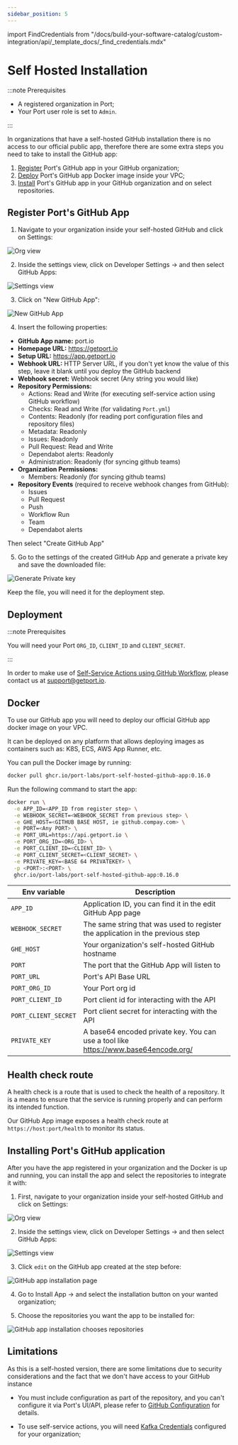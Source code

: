 ```yaml
---
sidebar_position: 5
---
```


import FindCredentials from "/docs/build-your-software-catalog/custom-integration/api/\_template_docs/\_find_credentials.mdx"

# Self Hosted Installation

:::note Prerequisites

- A registered organization in Port;
- Your Port user role is set to `Admin`.

:::

In organizations that have a self-hosted GitHub installation there is no access to our official public app, therefore there are some extra steps you need to take to install the GitHub app:

1. [Register](#register-ports-github-app) Port's GitHub app in your GitHub organization;
2. [Deploy](#deployment) Port's GitHub app Docker image inside your VPC;
3. [Install](#installing-ports-github-application) Port's GitHub app in your GitHub organization and on select repositories.

## Register Port's GitHub App

1. Navigate to your organization inside your self-hosted GitHub and click on Settings:

![Org view](../../../../../static/img/integrations/github-app/SelfHostedOrganizaionView.png)

2. Inside the settings view, click on Developer Settings -> and then select GitHub Apps:

![Settings view](../../../../../static/img/integrations/github-app/SelfHostedOrganizationSettings.png)

3. Click on "New GitHub App":

![New GitHub App](../../../../../static/img/integrations/github-app/SelfHostedNewGitHubApp.png)

4. Insert the following properties:

- **GitHub App name:** port.io
- **Homepage URL:** https://getport.io
- **Setup URL:** https://app.getport.io
- **Webhook URL:** HTTP Server URL, if you don't yet know the value of this step, leave it blank until you deploy the GitHub backend
- **Webhook secret:** Webhook secret (Any string you would like)
- **Repository Permissions:**
  - Actions: Read and Write (for executing self-service action using GitHub workflow)
  - Checks: Read and Write (for validating `Port.yml`)
  - Contents: Readonly (for reading port configuration files and repository files)
  - Metadata: Readonly
  - Issues: Readonly
  - Pull Request: Read and Write
  - Dependabot alerts: Readonly
  - Administration: Readonly (for syncing github teams)
- **Organization Permissions:**
  - Members: Readonly (for syncing github teams)
- **Repository Events** (required to receive webhook changes from GitHub):
  - Issues
  - Pull Request
  - Push
  - Workflow Run
  - Team
  - Dependabot alerts

Then select "Create GitHub App"

5. Go to the settings of the created GitHub App and generate a private key and save the downloaded file:

![Generate Private key](../../../../../static/img/integrations/github-app/SelfHosetdGeneratePrivayKey.png)

Keep the file, you will need it for the deployment step.

## Deployment

:::note Prerequisites

You will need your Port `ORG_ID`, `CLIENT_ID` and `CLIENT_SECRET`.

<FindCredentials/>

:::

In order to make use of [Self-Service Actions using GitHub Workflow](../../../../actions-and-automations/setup-backend/github-workflow/github-workflow.md), please contact us at support@getport.io.

## Docker

To use our GitHub app you will need to deploy our official GitHub app docker image on your VPC.

It can be deployed on any platform that allows deploying images as containers such as: K8S, ECS, AWS App Runner, etc.

You can pull the Docker image by running:

```bash showLineNumbers
docker pull ghcr.io/port-labs/port-self-hosted-github-app:0.16.0
```

Run the following command to start the app:

```bash showLineNumbers
docker run \
  -e APP_ID=<APP_ID from register step> \
  -e WEBHOOK_SECRET=<WEBHOOK_SECRET from previous step> \
  -e GHE_HOST=<GITHUB BASE HOST, ie github.compay.com> \
  -e PORT=<Any PORT> \
  -e PORT_URL=https://api.getport.io \
  -e PORT_ORG_ID=<ORG_ID> \
  -e PORT_CLIENT_ID=<CLIENT_ID> \
  -e PORT_CLIENT_SECRET=<CLIENT_SECRET> \
  -e PRIVATE_KEY=<BASE 64 PRIVATEKEY> \
  -p <PORT>:<PORT> \
  ghcr.io/port-labs/port-self-hosted-github-app:0.16.0
```

| Env variable         | Description                                                                         |
|----------------------|-------------------------------------------------------------------------------------|
| `APP_ID`             | Application ID, you can find it in the edit GitHub App page                         |
| `WEBHOOK_SECRET`     | The same string that was used to register the application in the previous step      |
| `GHE_HOST`           | Your organization's self-hosted GitHub hostname                                     |
| `PORT`               | The port that the GitHub App will listen to                                         |
| `PORT_URL`           | Port's API Base URL                                                                 |
| `PORT_ORG_ID`        | Your Port org id                                                                    |
| `PORT_CLIENT_ID`     | Port client id for interacting with the API                                         |
| `PORT_CLIENT_SECRET` | Port client secret for interacting with the API                                     |
| `PRIVATE_KEY`        | A base64 encoded private key. You can use a tool like https://www.base64encode.org/ |

## Health check route

A health check is a route that is used to check the health of a repository. It is a means to ensure that the service is running properly and can perform its intended function.

Our GitHub App image exposes a health check route at `https://host:port/health` to monitor its status.

## Installing Port's GitHub application

After you have the app registered in your organization and the Docker is up and running, you can install the app and select the repositories to integrate it with:

1. First, navigate to your organization inside your self-hosted GitHub and click on Settings:

![Org view](../../../../../static/img/integrations/github-app/SelfHostedOrganizaionView.png)

2. Inside the settings view, click on Developer Settings -> and then select GitHub Apps:

![Settings view](../../../../../static/img/integrations/github-app/SelfHostedOrganizationSettings.png)

3. Click `edit` on the GitHub app created at the step before:

![GitHub app installation page](../../../../../static/img/integrations/github-app/SelfHostedEditGitHubApp.png)

4. Go to Install App -> and select the installation button on your wanted organization;

5. Choose the repositories you want the app to be installed for:

![GitHub app installation chooses repositories](../../../../../static/img/integrations/github-app/SelfHostedInstallationRepoSelection.png)

## Limitations

As this is a self-hosted version, there are some limitations due to security considerations and the fact that we don't have access to your GitHub instance

- You must include configuration as part of the repository, and you can't configure it via Port's UI/API, please refer to [GitHub Configuration](https://docs.port.io/build-your-software-catalog/sync-data-to-catalog/git/github/?method=github#configuration) for details.

- To use self-service actions, you will need [Kafka Credentials](/actions-and-automations/setup-backend/webhook/kafka/kafka.md) configured for your organization;
